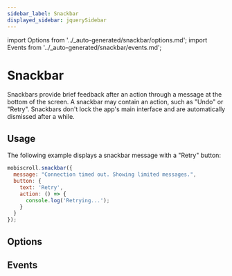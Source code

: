 ```yaml
---
sidebar_label: Snackbar
displayed_sidebar: jquerySidebar
---
```


import Options from '../\_auto-generated/snackbar/options.md';
import Events from '../\_auto-generated/snackbar/events.md';

# Snackbar

Snackbars provide brief feedback after an action through a message at the bottom of the screen.
A snackbar may contain an action, such as "Undo" or "Retry".
Snackbars don't lock the app's main interface and are automatically dismissed after a while.

## Usage

The following example displays a snackbar message with a "Retry" button:

```js
mobiscroll.snackbar({
  message: "Connection timed out. Showing limited messages.",
  button: {
    text: 'Retry',
    action: () => {
      console.log('Retrying...');
    }
  }
});
```

<div className="option-list">

## Options

<Options />

## Events

<Events />

</div>
